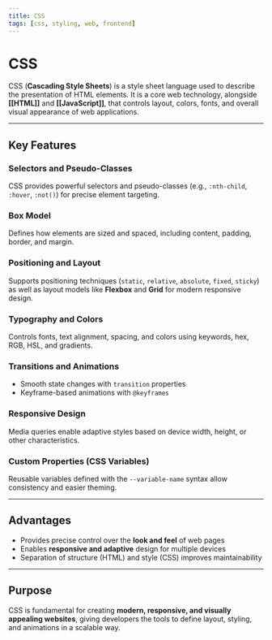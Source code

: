 ```yaml
---
title: CSS
tags: [css, styling, web, frontend]
---
```


# CSS

CSS (**Cascading Style Sheets**) is a style sheet language used to describe the presentation of HTML elements. It is a core web technology, alongside **[[HTML]]** and **[[JavaScript]]**, that controls layout, colors, fonts, and overall visual appearance of web applications.

---

## Key Features

### Selectors and Pseudo-Classes
CSS provides powerful selectors and pseudo-classes (e.g., `:nth-child`, `:hover`, `:not()`) for precise element targeting.

### Box Model
Defines how elements are sized and spaced, including content, padding, border, and margin.

### Positioning and Layout
Supports positioning techniques (`static`, `relative`, `absolute`, `fixed`, `sticky`) as well as layout models like **Flexbox** and **Grid** for modern responsive design.

### Typography and Colors
Controls fonts, text alignment, spacing, and colors using keywords, hex, RGB, HSL, and gradients.

### Transitions and Animations
- Smooth state changes with `transition` properties  
- Keyframe-based animations with `@keyframes`  

### Responsive Design
Media queries enable adaptive styles based on device width, height, or other characteristics.

### Custom Properties (CSS Variables)
Reusable variables defined with the `--variable-name` syntax allow consistency and easier theming.

---

## Advantages
- Provides precise control over the **look and feel** of web pages  
- Enables **responsive and adaptive** design for multiple devices  
- Separation of structure (HTML) and style (CSS) improves maintainability  

---

## Purpose
CSS is fundamental for creating **modern, responsive, and visually appealing websites**, giving developers the tools to define layout, styling, and animations in a scalable way.
